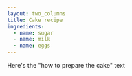 ```yaml
---
layout: two_columns
title: Cake recipe
ingredients:
  - name: sugar
  - name: milk
  - name: eggs
---
```


Here's the "how to prepare the cake" text

